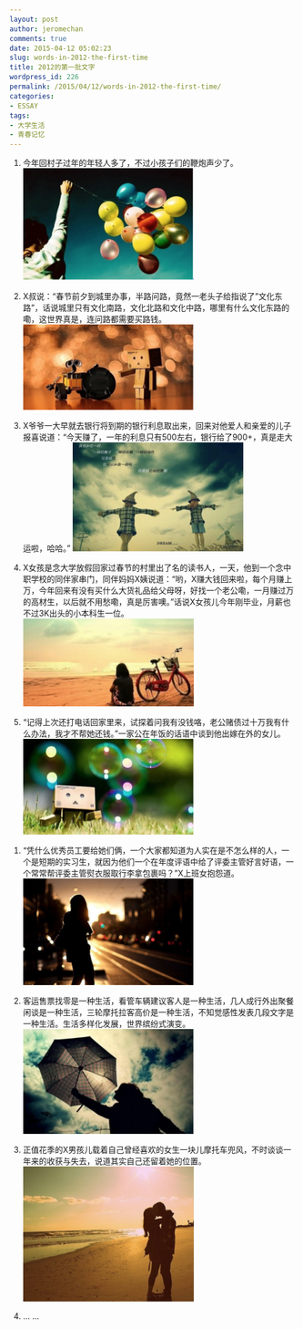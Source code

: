 ```yaml
---
layout: post
author: jeromechan
comments: true
date: 2015-04-12 05:02:23
slug: words-in-2012-the-first-time
title: 2012的第一批文字
wordpress_id: 226
permalink: /2015/04/12/words-in-2012-the-first-time/
categories:
- ESSAY
tags:
- 大学生活
- 青春记忆
---
```



	
  1. 今年回村子过年的年轻人多了，不过小孩子们的鞭炮声少了。
[![Screen Shot 2015-04-12 at 12.51.12 PM](/images/2015-04-12-words-in-2012-the-first-time/Screen-Shot-2015-04-12-at-12.51.12-PM-300x197.png)](/images/2015-04-12-words-in-2012-the-first-time/Screen-Shot-2015-04-12-at-12.51.12-PM.png)

	
  2. X叔说：“春节前夕到城里办事，半路问路，竟然一老头子给指说了”文化东路”，话说城里只有文化南路，文化北路和文化中路，哪里有什么文化东路的嘞，这世界真是，连问路都需要买路钱。
[![Screen Shot 2015-04-12 at 12.51.25 PM](/images/2015-04-12-words-in-2012-the-first-time/Screen-Shot-2015-04-12-at-12.51.25-PM-300x150.png)](/images/2015-04-12-words-in-2012-the-first-time/Screen-Shot-2015-04-12-at-12.51.25-PM.png)

	
  3. X爷爷一大早就去银行将到期的银行利息取出来，回来对他爱人和亲爱的儿子报喜说道：“今天赚了，一年的利息只有500左右，银行给了900+，真是走大运啦，哈哈。”
[![Screen Shot 2015-04-12 at 12.51.32 PM](/images/2015-04-12-words-in-2012-the-first-time/Screen-Shot-2015-04-12-at-12.51.32-PM-300x191.png)](/images/2015-04-12-words-in-2012-the-first-time/Screen-Shot-2015-04-12-at-12.51.32-PM.png)

	
  4. X女孩是念大学放假回家过春节的村里出了名的读书人，一天，他到一个念中职学校的同伴家串门，同伴妈妈X姨说道：“哟，X赚大钱回来啦，每个月赚上万，今年回来有没有买什么大货礼品给父母呀，好找一个老公嘞，一月赚过万的高材生，以后就不用愁嘞，真是厉害噢。”话说X女孩儿今年刚毕业，月薪也不过3K出头的小本科生一位。
[![Screen Shot 2015-04-12 at 12.51.41 PM](/images/2015-04-12-words-in-2012-the-first-time/Screen-Shot-2015-04-12-at-12.51.41-PM-300x154.png)](/images/2015-04-12-words-in-2012-the-first-time/Screen-Shot-2015-04-12-at-12.51.41-PM.png)

	
  5. “记得上次还打电话回家里来，试探着问我有没钱咯，老公赌债过十万我有什么办法，我才不帮她还钱。”一家公在年饭的话语中谈到他出嫁在外的女儿。
[![Screen Shot 2015-04-12 at 12.51.50 PM](/images/2015-04-12-words-in-2012-the-first-time/Screen-Shot-2015-04-12-at-12.51.50-PM-300x168.png)](/images/2015-04-12-words-in-2012-the-first-time/Screen-Shot-2015-04-12-at-12.51.50-PM.png)


<!-- more -->

	
  1. “凭什么优秀员工要给她们俩，一个大家都知道为人实在是不怎么样的人，一个是短期的实习生，就因为他们一个在年度评语中给了评委主管好言好语，一个常常帮评委主管熨衣服取行李拿包裹吗？”X上班女抱怨道。
[![Screen Shot 2015-04-12 at 12.51.57 PM](/images/2015-04-12-words-in-2012-the-first-time/Screen-Shot-2015-04-12-at-12.51.57-PM-300x187.png)](/images/2015-04-12-words-in-2012-the-first-time/Screen-Shot-2015-04-12-at-12.51.57-PM.png)

	
  2. 客运售票找零是一种生活，看管车辆建议客人是一种生活，几人成行外出聚餐闲谈是一种生活，三轮摩托拉客高价是一种生活，不知觉感性发表几段文字是一种生活。生活多样化发展，世界缤纷式演变。
[![Screen Shot 2015-04-12 at 12.52.06 PM](/images/2015-04-12-words-in-2012-the-first-time/Screen-Shot-2015-04-12-at-12.52.06-PM-300x184.png)](/images/2015-04-12-words-in-2012-the-first-time/Screen-Shot-2015-04-12-at-12.52.06-PM.png)

	
  3. 正值花季的X男孩儿载着自己曾经喜欢的女生一块儿摩托车兜风，不时谈谈一年来的收获与失去，说道其实自己还留着她的位置。
[![Screen Shot 2015-04-12 at 12.52.12 PM](/images/2015-04-12-words-in-2012-the-first-time/Screen-Shot-2015-04-12-at-12.52.12-PM-300x237.png)](/images/2015-04-12-words-in-2012-the-first-time/Screen-Shot-2015-04-12-at-12.52.12-PM.png)

	
  4. ... ...


